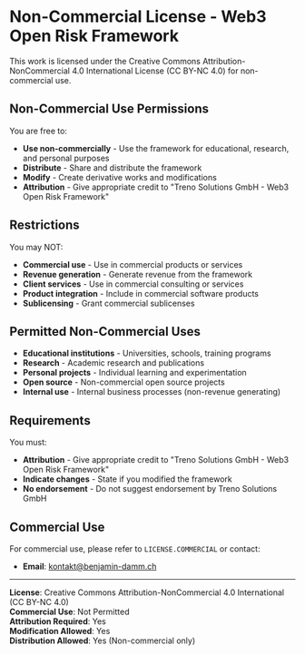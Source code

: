 # Non-Commercial License - Web3 Open Risk Framework

This work is licensed under the Creative Commons Attribution-NonCommercial 4.0 International License (CC BY-NC 4.0) for non-commercial use.

## Non-Commercial Use Permissions

You are free to:
- **Use non-commercially** - Use the framework for educational, research, and personal purposes
- **Distribute** - Share and distribute the framework
- **Modify** - Create derivative works and modifications
- **Attribution** - Give appropriate credit to "Treno Solutions GmbH - Web3 Open Risk Framework"

## Restrictions

You may NOT:
-  **Commercial use** - Use in commercial products or services
-  **Revenue generation** - Generate revenue from the framework
-  **Client services** - Use in commercial consulting or services
-  **Product integration** - Include in commercial software products
-  **Sublicensing** - Grant commercial sublicenses

## Permitted Non-Commercial Uses

-  **Educational institutions** - Universities, schools, training programs
-  **Research** - Academic research and publications
-  **Personal projects** - Individual learning and experimentation
-  **Open source** - Non-commercial open source projects
-  **Internal use** - Internal business processes (non-revenue generating)

## Requirements

You must:
- **Attribution** - Give appropriate credit to "Treno Solutions GmbH - Web3 Open Risk Framework"
- **Indicate changes** - State if you modified the framework
- **No endorsement** - Do not suggest endorsement by Treno Solutions GmbH

## Commercial Use

For commercial use, please refer to `LICENSE.COMMERCIAL` or contact:
- **Email**: kontakt@benjamin-damm.ch

---

**License**: Creative Commons Attribution-NonCommercial 4.0 International (CC BY-NC 4.0)  
**Commercial Use**:  Not Permitted  
**Attribution Required**:  Yes  
**Modification Allowed**:  Yes  
**Distribution Allowed**:  Yes (Non-commercial only)
